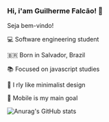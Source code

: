 ### Hi, i'am Guilherme Falcão! 👋

Seja bem-vindo!


💻 Software engineering student 

🇧🇷  Born in Salvador, Brazil <br>

📚 Focused on javascript studies <br>

🎨 I rly like minimalist design <br>

   📱 Mobile is my main goal 
   <p> </p>

![Anurag's GitHub stats](https://github-readme-stats.vercel.app/api?username=guilhermefcs7&show_icons=true&theme=radical) 


